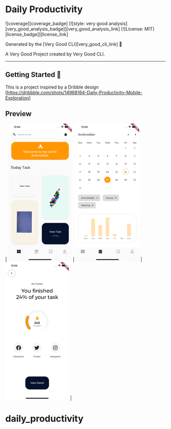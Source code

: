 # Daily Productivity

![coverage][coverage_badge]
[![style: very good analysis][very_good_analysis_badge]][very_good_analysis_link]
[![License: MIT][license_badge]][license_link]

Generated by the [Very Good CLI][very_good_cli_link] 🤖

A Very Good Project created by Very Good CLI.

---

## Getting Started 🚀

This is a project inspired by a Dribble design [https://dribbble.com/shots/14988164-Daily-Productivity-Mobile-Exploration]

## Preview


| <img src="previews/preview_main.png" alt="drawing" width="200"/> | <img src="previews/preview_calendar.png" alt="drawing" width="200"/> | <img src="previews/preview_detail.png" alt="drawing" width="200"/> |

# daily_productivity
